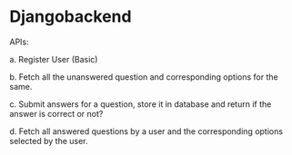 # Djangobackend
 APIs:

a.       Register User (Basic)

b.       Fetch all the unanswered question and corresponding options for the same.

c.       Submit answers for a question, store it in database and return if the answer is correct or not?

d.       Fetch all answered questions by a user and the corresponding options selected by the user.
